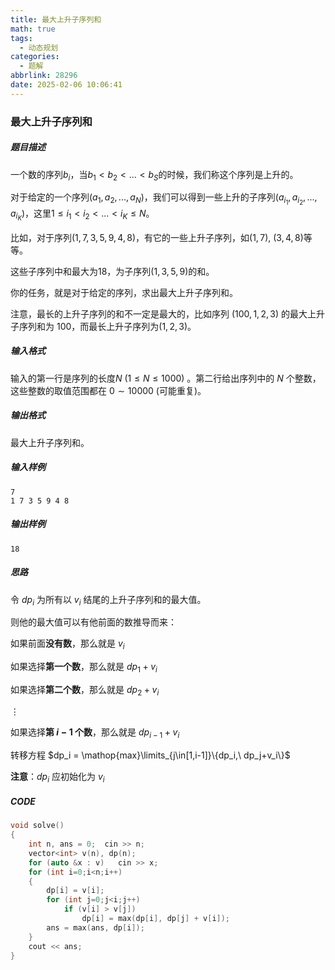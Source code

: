```yaml
---
title: 最大上升子序列和
math: true
tags:
  - 动态规划
categories:
  - 题解
abbrlink: 28296
date: 2025-02-06 10:06:41
---
```


### 最大上升子序列和

##### 题目描述

一个数的序列$b_i$，当$b_1<b_2<...<b_S$的时候，我们称这个序列是上升的。

对于给定的一个序列($a_1,a_2,...,a_N$)，我们可以得到一些上升的子序列($a_{i_1}, a_{i_2}, ..., a_{i_K}$)，这里$1\leq i_1<i_2<...<i_K\leq N$。

比如，对于序列($1,7,3,5,9,4,8$)，有它的一些上升子序列，如($1,7$), ($3,4,8$)等等。

这些子序列中和最大为$18$，为子序列($1,3,5,9$)的和。

你的任务，就是对于给定的序列，求出最大上升子序列和。

注意，最长的上升子序列的和不一定是最大的，比如序列 ($100,1,2,3$) 的最大上升子序列和为 $100$，而最长上升子序列为($1,2,3$)。

##### 输入格式

输入的第一行是序列的长度$N$ ($1\leq N\leq 1000$) 。第二行给出序列中的 $N$ 个整数，这些整数的取值范围都在 $0\sim10000$ (可能重复)。

##### 输出格式

最大上升子序列和。

##### 输入样例

```
7
1 7 3 5 9 4 8
```

##### 输出样例

```
18
```

##### 思路

令 $dp_i$ 为所有以 $v_i$ 结尾的上升子序列和的最大值。

则他的最大值可以有他前面的数推导而来：

如果前面**没有数**，那么就是 $v_i$

如果选择**第一个数**，那么就是 $dp_1 + v_i$

如果选择**第二个数**，那么就是 $dp_2 + v_i$

$\vdots$

如果选择**第 $i-1$ 个数**，那么就是 $dp_{i-1} + v_i$

转移方程	$dp_i = \mathop{max}\limits_{j\in[1,i-1]}\{dp_i,\ dp_j+v_i\}$

**注意**：$dp_i$ 应初始化为 $v_i$

##### CODE

```cpp
void solve()
{
    int n, ans = 0;  cin >> n;
    vector<int> v(n), dp(n);
    for (auto &x : v)   cin >> x;
    for (int i=0;i<n;i++)
    {
        dp[i] = v[i];
        for (int j=0;j<i;j++)
            if (v[i] > v[j])
                dp[i] = max(dp[i], dp[j] + v[i]);
        ans = max(ans, dp[i]);
    }
    cout << ans;
}
```


